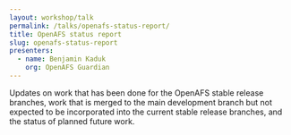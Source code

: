 ```yaml
---
layout: workshop/talk
permalink: /talks/openafs-status-report/
title: OpenAFS status report
slug: openafs-status-report
presenters:
  - name: Benjamin Kaduk
    org: OpenAFS Guardian
---
```


Updates on work that has been done for the OpenAFS stable release branches, work
that is merged to the main development branch but not expected to be
incorporated into the current stable release branches, and the status of planned
future work.
